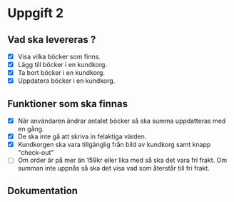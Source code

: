 
# Uppgift 2




## Vad ska levereras ?

- [X] Visa vilka böcker som finns.
- [X] Lägg till böcker i en kundkorg.
- [X] Ta bort böcker i en kundkorg.
- [X] Uppdatera böcker i en kundkorg.

## Funktioner som ska finnas

- [X] När användaren ändrar antalet böcker så ska summa uppdatteras med en gång.
- [X] De ska inte gå att skriva in felaktiga värden.
- [X] Kundkorgen ska vara tillgänglig från bild av kundkorg samt knapp "check-out"
- [ ] Om order är på mer  än 159kr eller lika med så ska det vara fri frakt. Om summan inte uppnås så ska det visa vad som återstår till fri frakt.

## Dokumentation

